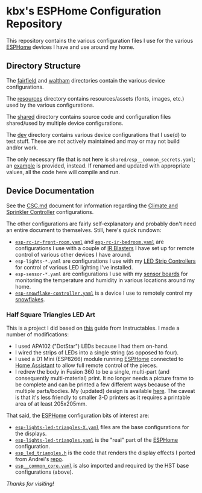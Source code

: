 # kbx's ESPHome Configuration Repository

This repository contains the various configuration files I use for the various [ESPHome](https://esphome.io) devices I have and use around my home.

## Directory Structure

The [fairfield](fairfield/) and [waltham](waltham/) directories contain the various device configurations.

The [resources](resources/) directory contains resources/assets (fonts, images, etc.) used by the various configurations.

The [shared](shared/) directory contains source code and configuration files shared/used  by multiple device configurations.

The [dev](dev/) directory contains various device configurations that I use(d) to test stuff. These are not actively maintained and may or may not build and/or work.

The only necessary file that is not here is `shared/esp__common_secrets.yaml`; an [example](shared/esp__common_secrets.example.yaml) is provided, instead. If renamed and updated with appropriate values, all the code here will compile and run.

## Device Documentation

See the [CSC.md](CSC.md) document for information regarding the [Climate and Sprinkler Controller](https://github.com/kbx81/ClimateSprinklerController) configurations.

The other configurations are fairly self-explanatory and probably don't need an entire document to themselves. Still, here's quick rundown:
 - [`esp-rc-ir-front-room.yaml`](fairfield/esp-rc-ir-front-room.yaml) and [`esp-rc-ir-bedroom.yaml`](fairfield/esp-rc-ir-bedroom.yaml) are configurations I use with a couple of [IR Blasters](https://github.com/kbx81/kbxIRBlaster) I have set up for remote control of various other devices I have around.
 - `esp-lights-*.yaml` are configurations I use with my [LED Strip Controllers](https://github.com/kbx81/kbxLEDController-16ch) for control of various LED lighting I've installed.
 - `esp-sensor-*.yaml` are configurations I use with my [sensor boards](https://github.com/kbx81/TempHumSensWithESP01) for monitoring the temperature and humidity in various locations around my home.
 - [`esp-snowflake-controller.yaml`](fairfield/esp-snowflake-controller.yaml) is a device I use to remotely control my [snowflakes](https://luckyresistor.me/projects/snow-flake-decoration/).

### Half Square Triangles LED Art

This is a project I did based on [this](https://www.instructables.com/Half-Square-Triangles-LED-Art/) guide from Instructables. I made a number of modifications:
 - I used APA102 ("DotStar") LEDs because I had them on-hand.
 - I wired the strips of LEDs into a single string (as opposed to four).
 - I used a D1 Mini (ESP8266) module running [ESPHome](https://esphome.io) connected to [Home Assistant](https://www.home-assistant.io) to allow full remote control of the pieces.
 - I redrew the body in Fusion 360 to be a single, multi-part (and consequently multi-material) print. It no longer needs a picture frame to be complete and can be printed a few different ways because of the multiple parts/bodies. My (updated) design is available [here](https://a360.co/3HVdIhd). The caveat is that it's less friendly to smaller 3-D printers as it requires a printable area of at least 205x205mm.

That said, the [ESPHome](https://esphome.io) configuration bits of interest are:
 - [`esp-lights-led-triangles-X.yaml`](fairfield/esp-lights-led-triangles-1.yaml) files are the base configurations for the displays.
 - [`esp-lights-led-triangles.yaml`](shared/esp-lights-led-triangles.yaml) is the "real" part of the [ESPHome](https://esphome.io) configuration.
 - [`esp_led_triangles.h`](shared/esp_led_triangles.h) is the code that renders the display effects I ported from Andrei's [repo](https://github.com/ancalex/Half-Square-Triangles-LED-Art).
 - [`esp__common_core.yaml`](shared/esp__common_core.yaml) is also imported and required by the HST base configurations (above).

_Thanks for visiting!_
